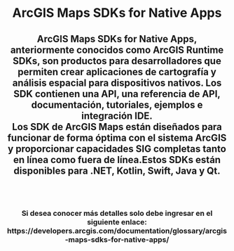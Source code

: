 <div id="header" align="center">
  <h1>ArcGIS Maps SDKs for Native Apps</h1>
  <h2>ArcGIS Maps SDKs for Native Apps, anteriormente conocidos como ArcGIS Runtime SDKs, son productos para desarrolladores que permiten crear aplicaciones de cartografía y análisis espacial para dispositivos nativos. Los SDK contienen una API, una referencia de API, documentación, tutoriales, ejemplos e integración IDE.<br>
Los SDK de ArcGIS Maps están diseñados para funcionar de forma óptima con el sistema ArcGIS y proporcionar capacidades SIG completas tanto en línea como fuera de línea.Estos SDKs están disponibles para .NET, Kotlin, Swift, Java y Qt.</h2><br><br>
    <h3>Si desea conocer más detalles solo debe ingresar en el siguiente enlace: https://developers.arcgis.com/documentation/glossary/arcgis-maps-sdks-for-native-apps/</h3><br>
</div>
